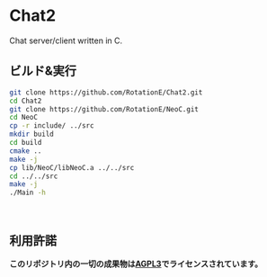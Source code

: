 # Chat2
Chat server/client written in C.
<br>

## ビルド&実行
```sh
git clone https://github.com/RotationE/Chat2.git
cd Chat2
git clone https://github.com/RotationE/NeoC.git
cd NeoC
cp -r include/ ../src
mkdir build
cd build
cmake ..
make -j                                                                        
cp lib/NeoC/libNeoC.a ../../src
cd ../../src
make -j
./Main -h
```
<br>

## 利用許諾
**このリポジトリ内の一切の成果物は[AGPL3](https://www.gnu.org/licenses/agpl-3.0.ja.html)でライセンスされています。**

